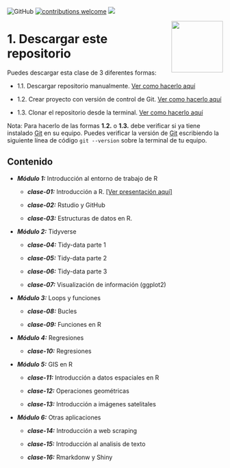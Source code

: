 ![GitHub](https://img.shields.io/github/license/taller-R/taller_r-202201) [![contributions welcome](https://img.shields.io/badge/contributions-welcome-brightgreen.svg?style=flat)](https://github.com/taller-R/taller_r-202201/issues) ![](https://img.shields.io/github/followers/taller-R?style=social)

<img src="https://avatars0.githubusercontent.com/u/69440432?s=400&u=96b3e58c713578b563d5c3d3c259f34965ac8e33&v=4" align="right" width=120 height=120 alt="" />

# 1. Descargar este repositorio

Puedes descargar esta clase de 3 diferentes formas:

- 1.1. Descargar repositorio manualmente. [Ver como hacerlo aquí](https://raw.githubusercontent.com/taller-R/clase_1/master/help/pics/download.gif)

- 1.2. Crear proyecto con versión de control de Git. [Ver como hacerlo aquí](https://raw.githubusercontent.com/taller-R/clase_1/master/help/pics/crear_proyecto.gif)

- 1.3. Clonar el repositorio desde la terminal. [Ver como hacerlo aquí](https://github.com/taller-R/Clase_1/blob/master/help/pics/terminal.gif)

Nota: Para hacerlo de las formas **1.2.** o **1.3.** debe verificar si ya tiene instalado [Git](https://git-scm.com/downloads) en su equipo. Puedes verificar la versión de [Git](https://git-scm.com/downloads) escribiendo la siguiente línea de código `git --version` sobre la terminal de tu equipo.

## Contenido

* ***Módulo 1:*** Introducción al entorno de trabajo de R

  + ***clase-01:*** Introducción a R. [[Ver presentación aquí]](https://lectures-r.gitlab.io/202201/lecture-1/)

  + ***clase-02:*** Rstudio y GitHub
  
  + ***clase-03:*** Estructuras de datos en R. 
  
* ***Módulo 2:*** Tidyverse

  + ***clase-04:*** Tidy-data parte 1 

  + ***clase-05:*** Tidy-data parte 2

  + ***clase-06:*** Tidy-data parte 3

  + ***clase-07:*** Visualización de información (ggplot2)
  
* ***Módulo 3:*** Loops y funciones

  + ***clase-08:*** Bucles
  
  + ***clase-09:*** Funciones en R

* ***Módulo 4:***  Regresiones
     
  + ***clase-10:*** Regresiones
  
* ***Módulo 5:*** GIS en R 
    
  + ***clase-11:*** Introducción a datos espaciales en R

  + ***clase-12:*** Operaciones geométricas
  
  + ***clase-13:*** Introducción a imágenes satelitales
  
* ***Módulo 6:*** Otras aplicaciones
   
  + ***clase-14:*** Introducción a web scraping
  
  + ***clase-15:*** Introducción al analisis de texto
  
  + ***clase-16:*** Rmarkdonw y Shiny
  
  

